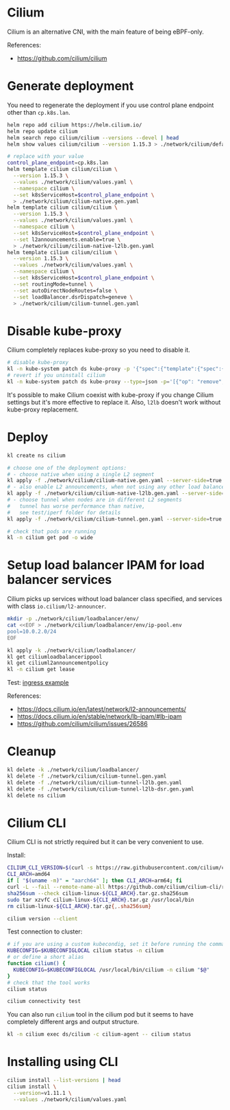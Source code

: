 
# Cilium

Cilium is an alternative CNI, with the main feature of being eBPF-only.

References:
- https://github.com/cilium/cilium

# Generate deployment

You need to regenerate the deployment if you use control plane endpoint other than `cp.k8s.lan`.

```bash
helm repo add cilium https://helm.cilium.io/
helm repo update cilium
helm search repo cilium/cilium --versions --devel | head
helm show values cilium/cilium --version 1.15.3 > ./network/cilium/default-values.yaml

# replace with your value
control_plane_endpoint=cp.k8s.lan
helm template cilium cilium/cilium \
  --version 1.15.3 \
  --values ./network/cilium/values.yaml \
  --namespace cilium \
  --set k8sServiceHost=$control_plane_endpoint \
  > ./network/cilium/cilium-native.gen.yaml
helm template cilium cilium/cilium \
  --version 1.15.3 \
  --values ./network/cilium/values.yaml \
  --namespace cilium \
  --set k8sServiceHost=$control_plane_endpoint \
  --set l2announcements.enable=true \
  > ./network/cilium/cilium-native-l2lb.gen.yaml
helm template cilium cilium/cilium \
  --version 1.15.3 \
  --values ./network/cilium/values.yaml \
  --namespace cilium \
  --set k8sServiceHost=$control_plane_endpoint \
  --set routingMode=tunnel \
  --set autoDirectNodeRoutes=false \
  --set loadBalancer.dsrDispatch=geneve \
  > ./network/cilium/cilium-tunnel.gen.yaml
```

# Disable kube-proxy

Cilium completely replaces kube-proxy so you need to disable it.

```bash
# disable kube-proxy
kl -n kube-system patch ds kube-proxy -p '{"spec":{"template":{"spec":{"nodeSelector":{"enable-kube-proxy": "true"}}}}}'
# revert if you uninstall cilium
kl -n kube-system patch ds kube-proxy --type=json -p='[{"op": "remove", "path": "/spec/template/spec/nodeSelector/enable-kube-proxy"}]'
```

It's possible to make Cilium coexist with kube-proxy
if you change Cilium settings but it's more effective to replace it.
Also, `l2lb` doesn't work without kube-proxy replacement.

# Deploy

```bash
kl create ns cilium

# choose one of the deployment options:
# - choose native when using a single L2 segment
kl apply -f ./network/cilium/cilium-native.gen.yaml --server-side=true
# - also enable L2 announcements, when not using any other load balancer provider
kl apply -f ./network/cilium/cilium-native-l2lb.gen.yaml --server-side=true
# - choose tunnel when nodes are in different L2 segments
#   tunnel has worse performance than native,
#   see test/iperf folder for details
kl apply -f ./network/cilium/cilium-tunnel.gen.yaml --server-side=true

# check that pods are running
kl -n cilium get pod -o wide
```

# Setup load balancer IPAM for load balancer services

Cilium picks up services without load balancer class specified,
and services with class `io.cilium/l2-announcer`.

```bash
mkdir -p ./network/cilium/loadbalancer/env/
cat <<EOF > ./network/cilium/loadbalancer/env/ip-pool.env
pool=10.0.2.0/24
EOF
```

```bash
kl apply -k ./network/cilium/loadbalancer/
kl get ciliumloadbalancerippool
kl get ciliuml2announcementpolicy
kl -n cilium get lease
```

Test: [ingress example](../../test/ingress/readme.md)

References:
- https://docs.cilium.io/en/latest/network/l2-announcements/
- https://docs.cilium.io/en/stable/network/lb-ipam/#lb-ipam
- https://github.com/cilium/cilium/issues/26586

# Cleanup

```bash
kl delete -k ./network/cilium/loadbalancer/
kl delete -f ./network/cilium/cilium-tunnel.gen.yaml
kl delete -f ./network/cilium/cilium-tunnel-l2lb.gen.yaml
kl delete -f ./network/cilium/cilium-tunnel-l2lb-dsr.gen.yaml
kl delete ns cilium
```

# Cilium CLI

Cilium CLI is not strictly required but it can be very convenient to use.

Install:

```bash
CILIUM_CLI_VERSION=$(curl -s https://raw.githubusercontent.com/cilium/cilium-cli/main/stable.txt)
CLI_ARCH=amd64
if [ "$(uname -m)" = "aarch64" ]; then CLI_ARCH=arm64; fi
curl -L --fail --remote-name-all https://github.com/cilium/cilium-cli/releases/download/${CILIUM_CLI_VERSION}/cilium-linux-${CLI_ARCH}.tar.gz{,.sha256sum}
sha256sum --check cilium-linux-${CLI_ARCH}.tar.gz.sha256sum
sudo tar xzvfC cilium-linux-${CLI_ARCH}.tar.gz /usr/local/bin
rm cilium-linux-${CLI_ARCH}.tar.gz{,.sha256sum}

cilium version --client
```

Test connection to cluster:

```bash
# if you are using a custom kubecondig, set it before running the command
KUBECONFIG=$KUBECONFIGLOCAL cilium status -n cilium
# or define a short alias
function cilium() {
  KUBECONFIG=$KUBECONFIGLOCAL /usr/local/bin/cilium -n cilium "$@"
}
# check that the tool works
cilium status

cilium connectivity test
```

You can also run `cilium` tool in the cilium pod
but it seems to have completely different args and output structure.

```bash
kl -n cilium exec ds/cilium -c cilium-agent -- cilium status
```

# Installing using CLI

```bash
cilium install --list-versions | head
cilium install \
  --version=v1.11.1 \
  --values ./network/cilium/values.yaml
```
